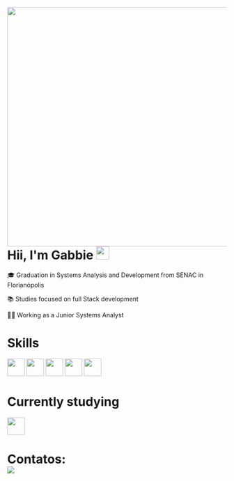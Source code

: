 
<img align="right" height="550" src="https://user-images.githubusercontent.com/117361604/199835516-46fbcabd-560d-4fd5-8df3-a6042c3eac7f.gif" />
<h1 align="left">Hii, I'm Gabbie <img src="https://raw.githubusercontent.com/kaueMarques/kaueMarques/master/hi.gif" height="30px"></h1>

🎓 Graduation in Systems Analysis and Development from SENAC in Florianópolis

📚 Studies focused on full Stack development

👩‍💻 Working as a Junior Systems Analyst

# Skills
<img src="https://cdn.jsdelivr.net/gh/devicons/devicon/icons/arduino/arduino-original-wordmark.svg" width="40" height="40"/> <img src="https://cdn.jsdelivr.net/gh/devicons/devicon/icons/java/java-original-wordmark.svg" width="40" height="40"/> <img src="https://cdn.jsdelivr.net/gh/devicons/devicon/icons/javascript/javascript-plain.svg" width="40" height="40"/> <img src="https://cdn.jsdelivr.net/gh/devicons/devicon/icons/mysql/mysql-original-wordmark.svg" width="40" height="40"/> <img src="https://cdn.jsdelivr.net/gh/devicons/devicon/icons/angular/angular-plain.svg" width="40" height="40"/>

# Currently studying
<img src="https://cdn.jsdelivr.net/gh/devicons/devicon/icons/python/python-plain-wordmark.svg" width="40" height="40"/>


# Contatos:<div><a href="https://www.linkedin.com/in/gabriela-zanon-dos-santos-28638a204" target="_blank"><img src="https://img.shields.io/badge/-LinkedIn-%230077B5?style=for-the-badge&logo=linkedin&logoColor=white" target="_blank"></a>   </div>

